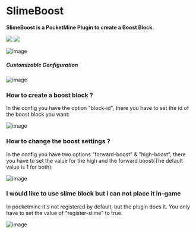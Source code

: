 # SlimeBoost
**SlimeBoost is a PocketMine Plugin to create a Boost Block.**

[![](https://poggit.pmmp.io/shield.state/SlimeBoost)](https://poggit.pmmp.io/p/SlimeBoost)
<a href="https://poggit.pmmp.io/p/SlimeBoost"><img src="https://poggit.pmmp.io/shield.state/SlimeBoost"></a>

![image](https://user-images.githubusercontent.com/45903049/119860078-46074780-bf16-11eb-9a96-ad73aee1e8eb.png)

<h5> Customizable Configuration </h6>

![image](https://user-images.githubusercontent.com/45903049/119859782-f7f24400-bf15-11eb-99fa-6c686de3b137.png)

<h3> How to create a boost block ? </h3>

In the config you have the option "block-id", there you have to set the id of the boost block you want:

![image](https://user-images.githubusercontent.com/45903049/119860240-6b945100-bf16-11eb-9a04-56b9c598179e.png)

<h3> How to change the boost settings ? </h3>

In the config you have two options "forward-boost" & "high-boost", there you have to set the value for the high and the forward boost(The default value is 1 for both):

![image](https://user-images.githubusercontent.com/45903049/119860506-ae562900-bf16-11eb-8c3b-ac4454444c9f.png)

<h3> I would like to use slime block but i can not place it in-game </h3>

In pocketmine it's not registered by default, but the plugin does it. You only have to set the value of "register-slime" to true.

![image](https://user-images.githubusercontent.com/45903049/119860893-1573dd80-bf17-11eb-9482-2df871e276c3.png)
